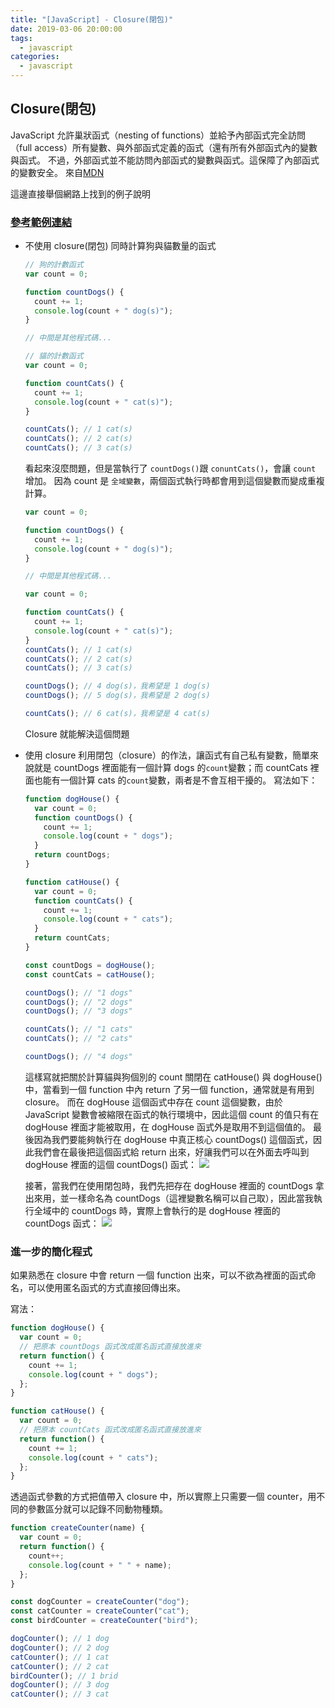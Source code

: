 ```yaml
---
title: "[JavaScript] - Closure(閉包)"
date: 2019-03-06 20:00:00
tags:
  - javascript
categories:
  - javascript
---
```


## Closure(閉包)

JavaScript 允許巢狀函式（nesting of functions）並給予內部函式完全訪問（full access）所有變數、與外部函式定義的函式（還有所有外部函式內的變數與函式。
不過，外部函式並不能訪問內部函式的變數與函式。這保障了內部函式的變數安全。
來自[MDN](https://developer.mozilla.org/zh-TW/docs/Web/JavaScript/Guide/Functions)

這邊直接舉個網路上找到的例子說明

### [參考範例連結](https://pjchender.blogspot.com/2017/05/javascript-closure.html)

- 不使用 closure(閉包)
  同時計算狗與貓數量的函式

  ```js
  // 狗的計數函式
  var count = 0;

  function countDogs() {
    count += 1;
    console.log(count + " dog(s)");
  }

  // 中間是其他程式碼...

  // 貓的計數函式
  var count = 0;

  function countCats() {
    count += 1;
    console.log(count + " cat(s)");
  }

  countCats(); // 1 cat(s)
  countCats(); // 2 cat(s)
  countCats(); // 3 cat(s)
  ```

  看起來沒麼問題，但是當執行了 `countDogs()`跟 `conuntCats()`，會讓 `count` 增加。
  因為 count 是 `全域變數`，兩個函式執行時都會用到這個變數而變成重複計算。

  ```js
  var count = 0;

  function countDogs() {
    count += 1;
    console.log(count + " dog(s)");
  }

  // 中間是其他程式碼...

  var count = 0;

  function countCats() {
    count += 1;
    console.log(count + " cat(s)");
  }
  countCats(); // 1 cat(s)
  countCats(); // 2 cat(s)
  countCats(); // 3 cat(s)

  countDogs(); // 4 dog(s)，我希望是 1 dog(s)
  countDogs(); // 5 dog(s)，我希望是 2 dog(s)

  countCats(); // 6 cat(s)，我希望是 4 cat(s)
  ```

  Closure 就能解決這個問題

- 使用 closure
  利用閉包（closure）的作法，讓函式有自己私有變數，簡單來說就是 countDogs 裡面能有一個計算 dogs 的`count`變數；而 countCats 裡面也能有一個計算 cats 的`count`變數，兩者是不會互相干擾的。
  寫法如下：

  ```js
  function dogHouse() {
    var count = 0;
    function countDogs() {
      count += 1;
      console.log(count + " dogs");
    }
    return countDogs;
  }

  function catHouse() {
    var count = 0;
    function countCats() {
      count += 1;
      console.log(count + " cats");
    }
    return countCats;
  }

  const countDogs = dogHouse();
  const countCats = catHouse();

  countDogs(); // "1 dogs"
  countDogs(); // "2 dogs"
  countDogs(); // "3 dogs"

  countCats(); // "1 cats"
  countCats(); // "2 cats"

  countDogs(); // "4 dogs"
  ```

  這樣寫就把關於計算貓與狗個別的 count 關閉在 catHouse() 與 dogHouse() 中，當看到一個 function 中內 return 了另一個 function，通常就是有用到 closure。
  而在 dogHouse 這個函式中存在 count 這個變數，由於 JavaScript 變數會被縮限在函式的執行環境中，因此這個 count 的值只有在 dogHouse 裡面才能被取用，在 dogHouse 函式外是取用不到這個值的。
  最後因為我們要能夠執行在 dogHouse 中真正核心 countDogs() 這個函式，因此我們會在最後把這個函式給 return 出來，好讓我們可以在外面去呼叫到 dogHouse 裡面的這個 countDogs() 函式：
  ![](https://i.imgur.com/Acob83C.png)

  接著，當我們在使用閉包時，我們先把存在 dogHouse 裡面的 countDogs 拿出來用，並一樣命名為 countDogs（這裡變數名稱可以自己取），因此當我執行全域中的 countDogs 時，實際上會執行的是 dogHouse 裡面的 countDogs 函式：
  ![](https://i.imgur.com/T5UtXXz.png)

### 進一步的簡化程式
  如果熟悉在 closure 中會 return 一個 function 出來，可以不欲為裡面的函式命名，可以使用匿名函式的方式直接回傳出來。

  寫法：

  ```js
  function dogHouse() {
    var count = 0;
    // 把原本 countDogs 函式改成匿名函式直接放進來
    return function() {
      count += 1;
      console.log(count + " dogs");
    };
  }

  function catHouse() {
    var count = 0;
    // 把原本 countCats 函式改成匿名函式直接放進來
    return function() {
      count += 1;
      console.log(count + " cats");
    };
  }
  ```

  透過函式參數的方式把值帶入 closure 中，所以實際上只需要一個 counter，用不同的參數區分就可以記錄不同動物種類。

  ```js
  function createCounter(name) {
    var count = 0;
    return function() {
      count++;
      console.log(count + " " + name);
    };
  }

  const dogCounter = createCounter("dog");
  const catCounter = createCounter("cat");
  const birdCounter = createCounter("bird");

  dogCounter(); // 1 dog
  dogCounter(); // 2 dog
  catCounter(); // 1 cat
  catCounter(); // 2 cat
  birdCounter(); // 1 brid
  dogCounter(); // 3 dog
  catCounter(); // 3 cat
  ```
